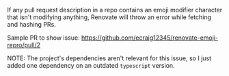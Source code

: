 If any pull request description in a repo contains an emoji modifier character that isn't modifying anything, Renovate will throw an error while fetching and hashing PRs.

Sample PR to show issue: https://github.com/ecraig12345/renovate-emoji-repro/pull/2

NOTE: The project's dependencies aren't relevant for this issue, so I just added one dependency on an outdated `typescript` version.
